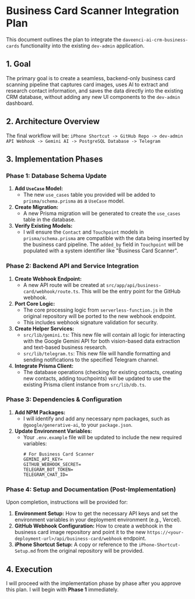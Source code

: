 # Business Card Scanner Integration Plan

This document outlines the plan to integrate the `daveenci-ai-crm-business-cards` functionality into the existing `dev-admin` application.

## 1. Goal

The primary goal is to create a seamless, backend-only business card scanning pipeline that captures card images, uses AI to extract and research contact information, and saves the data directly into the existing CRM database, without adding any new UI components to the `dev-admin` dashboard.

## 2. Architecture Overview

The final workflow will be:
`iPhone Shortcut -> GitHub Repo -> dev-admin API Webhook -> Gemini AI -> PostgreSQL Database -> Telegram`

## 3. Implementation Phases

### Phase 1: Database Schema Update

1.  **Add `UseCase` Model:**
    *   The new `use_cases` table you provided will be added to `prisma/schema.prisma` as a `UseCase` model.
2.  **Create Migration:**
    *   A new Prisma migration will be generated to create the `use_cases` table in the database.
3.  **Verify Existing Models:**
    *   I will ensure the `Contact` and `Touchpoint` models in `prisma/schema.prisma` are compatible with the data being inserted by the business card pipeline. The `added_by` field in `Touchpoint` will be populated with a system identifier like "Business Card Scanner".

### Phase 2: Backend API and Service Integration

1.  **Create Webhook Endpoint:**
    *   A new API route will be created at `src/app/api/business-card/webhook/route.ts`. This will be the entry point for the GitHub webhook.
2.  **Port Core Logic:**
    *   The core processing logic from `serverless-function.js` in the original repository will be ported to the new webhook endpoint.
    *   This includes webhook signature validation for security.
3.  **Create Helper Services:**
    *   `src/lib/gemini.ts`: This new file will contain all logic for interacting with the Google Gemini API for both vision-based data extraction and text-based business research.
    *   `src/lib/telegram.ts`: This new file will handle formatting and sending notifications to the specified Telegram channel.
4.  **Integrate Prisma Client:**
    *   The database operations (checking for existing contacts, creating new contacts, adding touchpoints) will be updated to use the existing Prisma client instance from `src/lib/db.ts`.

### Phase 3: Dependencies & Configuration

1.  **Add NPM Packages:**
    *   I will identify and add any necessary npm packages, such as `@google/generative-ai`, to your `package.json`.
2.  **Update Environment Variables:**
    *   Your `.env.example` file will be updated to include the new required variables:
        ```
        # For Business Card Scanner
        GEMINI_API_KEY=
        GITHUB_WEBHOOK_SECRET=
        TELEGRAM_BOT_TOKEN=
        TELEGRAM_CHAT_ID=
        ```

### Phase 4: Setup and Documentation (Post-Implementation)

Upon completion, instructions will be provided for:
1.  **Environment Setup:** How to get the necessary API keys and set the environment variables in your deployment environment (e.g., Vercel).
2.  **GitHub Webhook Configuration:** How to create a webhook in the business card image repository and point it to the new `https://<your-deployment-url>/api/business-card/webhook` endpoint.
3.  **iPhone Shortcut Setup:** A copy or reference to the `iPhone-Shortcut-Setup.md` from the original repository will be provided.

## 4. Execution

I will proceed with the implementation phase by phase after you approve this plan. I will begin with **Phase 1** immediately. 